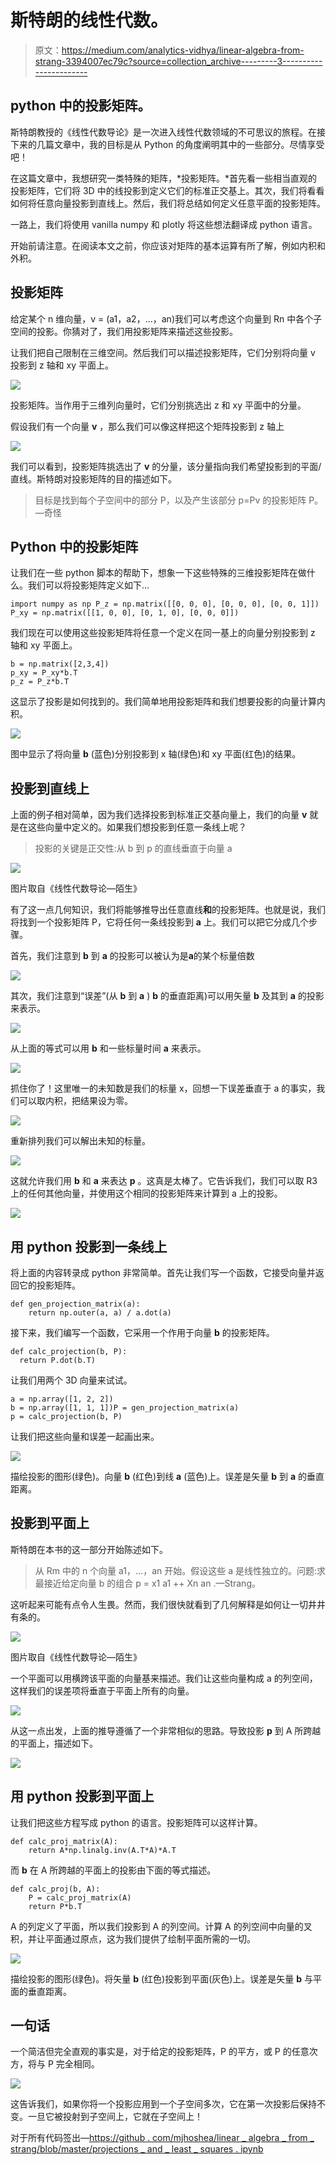 # 斯特朗的线性代数。

> 原文：<https://medium.com/analytics-vidhya/linear-algebra-from-strang-3394007ec79c?source=collection_archive---------3----------------------->

## python 中的投影矩阵。

斯特朗教授的《线性代数导论》是一次进入线性代数领域的不可思议的旅程。在接下来的几篇文章中，我的目标是从 Python 的角度阐明其中的一些部分。尽情享受吧！

在这篇文章中，我想研究一类特殊的矩阵，*投影矩阵。*首先看一些相当直观的投影矩阵，它们将 3D 中的线投影到定义它们的标准正交基上。其次，我们将看看如何将任意向量投影到直线上。然后，我们将总结如何定义任意平面的投影矩阵。

一路上，我们将使用 vanilla numpy 和 plotly 将这些想法翻译成 python 语言。

开始前请注意。在阅读本文之前，你应该对矩阵的基本运算有所了解，例如内积和外积。

## 投影矩阵

给定某个 n 维向量，v = (a1，a2，…，an)我们可以考虑这个向量到 Rn 中各个子空间的投影。你猜对了，我们用投影矩阵来描述这些投影。

让我们把自己限制在三维空间。然后我们可以描述投影矩阵，它们分别将向量 v 投影到 z 轴和 xy 平面上。

![](img/c5a511072d82d1b66bbd455ce45873e7.png)

投影矩阵。当作用于三维列向量时，它们分别挑选出 z 和 xy 平面中的分量。

假设我们有一个向量 **v** ，那么我们可以像这样把这个矩阵投影到 z 轴上

![](img/a45220f25ea70e0fc034084945948e14.png)

我们可以看到，投影矩阵挑选出了 **v** 的分量，该分量指向我们希望投影到的平面/直线。斯特朗对投影矩阵的目的描述如下。

> 目标是找到每个子空间中的部分 P，以及产生该部分 p=Pv 的投影矩阵 P。—奇怪

## Python 中的投影矩阵

让我们在一些 python 脚本的帮助下，想象一下这些特殊的三维投影矩阵在做什么。我们可以将投影矩阵定义如下…

```
import numpy as np P_z = np.matrix([[0, 0, 0], [0, 0, 0], [0, 0, 1]])
P_xy = np.matrix([[1, 0, 0], [0, 1, 0], [0, 0, 0]]) 
```

我们现在可以使用这些投影矩阵将任意一个定义在同一基上的向量分别投影到 z 轴和 xy 平面上。

```
b = np.matrix([2,3,4])
p_xy = P_xy*b.T
p_z = P_z*b.T
```

这显示了投影是如何找到的。我们简单地用投影矩阵和我们想要投影的向量计算内积。

![](img/841c905b8bc86d216c8e8ddf1567668c.png)

图中显示了将向量 **b** (蓝色)分别投影到 x 轴(绿色)和 xy 平面(红色)的结果。

## 投影到直线上

上面的例子相对简单，因为我们选择投影到标准正交基向量上，我们的向量 **v** 就是在这些向量中定义的。如果我们想投影到任意一条线上呢？

> 投影的关键是正交性:从 b 到 p 的直线垂直于向量 a

![](img/5def0a4906a1c316422d95483a419925.png)

图片取自《线性代数导论—陌生》

有了这一点几何知识，我们将能够推导出任意直线**和**的投影矩阵。也就是说，我们将找到一个投影矩阵 P，它将任何一条线投影到 **a** 上。我们可以把它分成几个步骤。

首先，我们注意到 **b** 到 **a** 的投影可以被认为是**a**的某个标量倍数

![](img/938b45db0bf18a07095f174ed5fe8976.png)

其次，我们注意到“误差”(从 **b** 到 **a** ) **b** 的垂直距离)可以用矢量 **b** 及其到 **a** 的投影来表示。

![](img/4ad43bfc0af5bc5354f29fb2853fa28f.png)

从上面的等式可以用 **b** 和一些标量时间 **a** 来表示。

![](img/07967cdbb0d777aae3a4b9e5bd80d2c3.png)

抓住你了！这里唯一的未知数是我们的标量 x，回想一下误差垂直于 a 的事实，我们可以取内积，把结果设为零。

![](img/fe232e6a78bf5d0fe0f55d5b7d7506d1.png)

重新排列我们可以解出未知的标量。

![](img/11fe0a2507f3a9c58dca27aeadf3f213.png)

这就允许我们用 **b** 和 **a** 来表达 **p** 。这真是太棒了。它告诉我们，我们可以取 R3 上的任何其他向量，并使用这个相同的投影矩阵来计算到 a 上的投影。

![](img/11c42e6120d13d6f292b584c5c23c107.png)

## 用 python 投影到一条线上

将上面的内容转录成 python 非常简单。首先让我们写一个函数，它接受向量并返回它的投影矩阵。

```
def gen_projection_matrix(a):
    return np.outer(a, a) / a.dot(a)
```

接下来，我们编写一个函数，它采用一个作用于向量 **b** 的投影矩阵。

```
def calc_projection(b, P):
  return P.dot(b.T)
```

让我们用两个 3D 向量来试试。

```
a = np.array([1, 2, 2])
b = np.array([1, 1, 1])P = gen_projection_matrix(a)
p = calc_projection(b, P)
```

让我们把这些向量和误差一起画出来。

![](img/e29362da30b8d2c2cb98296ac7439561.png)

描绘投影的图形(绿色)。向量 **b** (红色)到线 **a** (蓝色)上。误差是矢量 **b** 到 **a** 的垂直距离。

## 投影到平面上

斯特朗在本书的这一部分开始陈述如下。

> 从 Rm 中的 n 个向量 a1，…，an 开始。假设这些 a 是线性独立的。问题:求最接近给定向量 b 的组合 p = x1 a1 ++ Xn an .—Strang。

这听起来可能有点令人生畏。然而，我们很快就看到了几何解释是如何让一切井井有条的。

![](img/2268600a2487a98af248951e91adf4a6.png)

图片取自《线性代数导论—陌生》

一个平面可以用横跨该平面的向量基来描述。我们让这些向量构成 a 的列空间，这样我们的误差项将垂直于平面上所有的向量。

![](img/c7303c20419550f1f8c8d4c240ac10ff.png)

从这一点出发，上面的推导遵循了一个非常相似的思路。导致投影 **p** 到 A 所跨越的平面上，描述如下。

![](img/15d99f4d9f206668d5dac7e400bcf2ce.png)

## 用 python 投影到平面上

让我们把这些方程写成 python 的语言。投影矩阵可以这样计算。

```
def calc_proj_matrix(A):
    return A*np.linalg.inv(A.T*A)*A.T
```

而 **b** 在 A 所跨越的平面上的投影由下面的等式描述。

```
def calc_proj(b, A):
    P = calc_proj_matrix(A)
    return P*b.T
```

A 的列定义了平面，所以我们投影到 A 的列空间。计算 A 的列空间中向量的叉积，并让平面通过原点，这为我们提供了绘制平面所需的一切。

![](img/7f9e98dc434939a1bf874e9a26125fee.png)

描绘投影的图形(绿色)。将矢量 **b** (红色)投影到平面(灰色)上。误差是矢量 **b** 与平面的垂直距离。

## 一句话

一个简洁但完全直观的事实是，对于给定的投影矩阵，P 的平方，或 P 的任意次方，将与 P 完全相同。

![](img/105cd591710f2ed0f2a63489ada07383.png)

这告诉我们，如果你将一个投影应用到一个子空间多次，它在第一次投影后保持不变。一旦它被投射到子空间上，它就在子空间上！

对于所有代码签出—[https://github . com/mjhoshea/linear _ algebra _ from _ strang/blob/master/projections _ and _ least _ squares . ipynb](https://github.com/mjhoshea/linear_algebra_from_strang/blob/master/projections_and_least_squares.ipynb)
